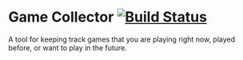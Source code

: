 # Game Collector [![Build Status](https://travis-ci.org/gentlecat/game-collector.svg)](https://travis-ci.org/gentlecat/game-collector)

A tool for keeping track games that you are playing right now, played before, or want to play in the future.
